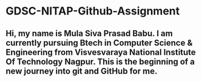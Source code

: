 # GDSC-NITAP-Github-Assignment
## Hi, my name is Mula Siva Prasad Babu. I am currently pursuing  Btech in Computer Science & Engineering from Visvesvaraya National Institute Of Technology Nagpur. This is the beginning of a new journey into git and GitHub for me.
